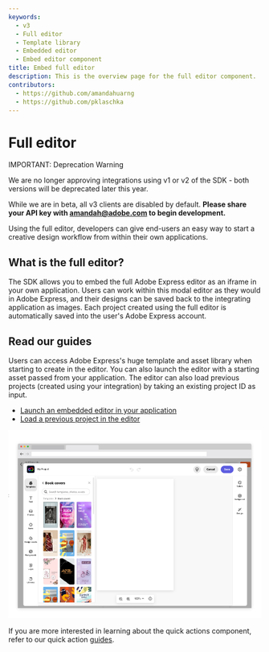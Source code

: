 ```yaml
---
keywords:
  - v3
  - Full editor
  - Template library
  - Embedded editor
  - Embed editor component
title: Embed full editor
description: This is the overview page for the full editor component.
contributors:
  - https://github.com/amandahuarng
  - https://github.com/pklaschka
---
```


# Full editor

<InlineAlert variant="warning" slots="header, text1, text2" />

IMPORTANT: Deprecation Warning

We are no longer approving integrations using v1 or v2 of the SDK - both versions will be deprecated later this year.

While we are in beta, all v3 clients are disabled by default. **Please share your API key with amandah@adobe.com to begin development.**

Using the full editor, developers can give end-users an easy way to start a creative design workflow from within their own applications.

## What is the full editor?

The SDK allows you to embed the full Adobe Express editor as an iframe in your own application. Users can work within this modal editor as they would in Adobe Express, and their designs can be saved back to the integrating application as images. Each project created using the full editor is automatically saved into the user's Adobe Express account.

## Read our guides

Users can access Adobe Express's huge template and asset library when starting to create in the editor. You can also launch the editor with a starting asset passed from your application. The editor can also load previous projects (created using your integration) by taking an existing project ID as input.

* [Launch an embedded editor in your application](create_project/index.md)
* [Load a previous project in the editor](edit_project/index.md)

![Full editor](editor.png)

If you are more interested in learning about the quick actions component, refer to our quick action [guides](../quick_actions/index.md).
